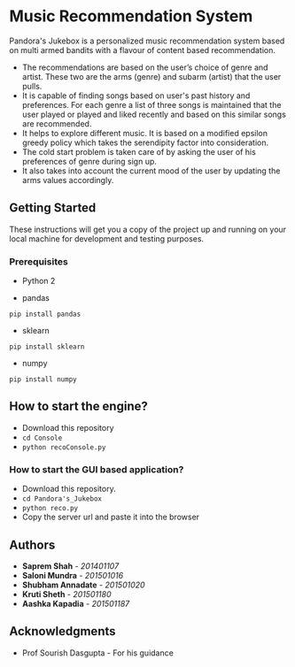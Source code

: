 # Music Recommendation System 
Pandora's Jukebox is a personalized music recommendation system based on multi armed bandits with a flavour of content based recommendation. 

* The recommendations are based on the user’s choice of genre and artist. These two are the arms (genre) and subarm (artist) that the user pulls. 
* It is capable of finding songs based on user's past history and preferences. For each genre  a list of three songs is maintained that the user played or played and liked recently and based on this similar songs are recommended.
* It helps to explore different music. It is based on a modified epsilon greedy policy which takes the serendipity factor into consideration. 
* The cold start problem is taken care of by asking the user of his preferences of genre during sign up. 
* It also takes into account the current mood of the user by updating the arms values accordingly. 

## Getting Started
These instructions will get you a copy of the project up and running on your local machine for development and testing purposes.

### Prerequisites
* Python 2

* pandas
```
pip install pandas
```
* sklearn
```
pip install sklearn
```
* numpy
```
pip install numpy
```

## How to start the engine? 
* Download this repository
* ``` cd Console ```
* ``` python recoConsole.py ```
### How to start the GUI based application? ###

* Download this repository.
* ``` cd Pandora's_Jukebox ```
* ``` python reco.py ```
* Copy the server url and paste it into the browser


## Authors

* **Saprem Shah** - *201401107* 
* **Saloni Mundra** - *201501016* 
* **Shubham Annadate** - *201501020* 
* **Kruti Sheth** - *201501180*
* **Aashka Kapadia** - *201501187*

## Acknowledgments

* Prof Sourish Dasgupta - For his guidance
